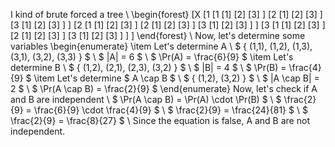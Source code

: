I kind of brute forced a tree \\
\begin{forest}
[X
[1
[1
[1]
[2]
[3]
]
[2
[1]
[2]
[3]
]
[3
[1]
[2]
[3]
]
]
[2
[1
[1]
[2]
[3]
]
[2
[1]
[2]
[3]
]
[3
[1]
[2]
[3]
]
]
[3
[1
[1]
[2]
[3]
]
[2
[1]
[2]
[3]
]
[3
[1]
[2]
[3]
]
]
]
\end{forest} \\
Now, let's determine some variables
\begin{enumerate}
\item Let's determine A \\
$ \{ (1,1), (1,2), (1,3), (3,1), (3,2), (3,3) \} $ \\
$ |A| = 6 $ \\
$ \Pr(A) = \frac{6}{9} $
	\item Let's determine B \\
	      $ \{ (1,2), (2,1), (2,3), (3,2) \} $ \\
	      $ |B| = 4 $ \\
	      $ \Pr(B) = \frac{4}{9} $
	\item Let's determine $ A \cap B $ \\
	      $ \{ (1,2), (3,2) \} $ \\
	      $ |A \cap B| = 2 $ \\
	      $ \Pr(A \cap B) = \frac{2}{9} $
\end{enumerate}
Now, let's check if A and B are independent \\
$ \Pr(A \cap B) = \Pr(A) \cdot \Pr(B) $ \\
$ \frac{2}{9} = \frac{6}{9} \cdot \frac{4}{9} $ \\
$ \frac{2}{9} = \frac{24}{81} $ \\
$ \frac{2}{9} = \frac{8}{27} $ \\
Since the equation is false, A and B are not independent.
